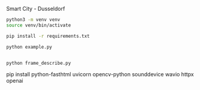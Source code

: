 Smart City - Dusseldorf

```bash
python3 -m venv venv
source venv/bin/activate

pip install -r requirements.txt

python example.py


python frame_describe.py
```


pip install python-fasthtml uvicorn opencv-python sounddevice wavio httpx openai